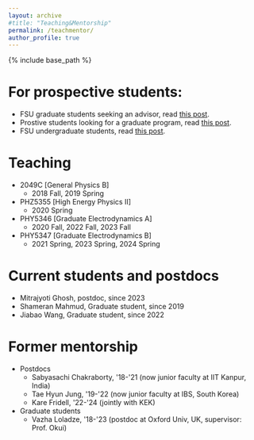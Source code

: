 ```yaml
---
layout: archive
#title: "Teaching&Mentorship"
permalink: /teachmentor/
author_profile: true
---
```


{% include base_path %}

For prospective students:
======
* FSU graduate students seeking an advisor, read [this post](/news/student-2/). 
* Prostive students looking for a graduate program, read [this post](/news/student-1/).  
* FSU undergraduate students, read  [this post](/news/student-3/).


Teaching
======
* 2049C [General Physics B]
  * 2018 Fall, 2019 Spring
* PHZ5355 [High Energy Physics II]
  * 2020 Spring
* PHY5346 [Graduate Electrodynamics A]
  * 2020 Fall, 2022 Fall, 2023 Fall
* PHY5347 [Graduate Electrodynamics B]
  * 2021 Spring, 2023 Spring, 2024 Spring


Current students and postdocs
======
* Mitrajyoti Ghosh, postdoc, since 2023
* Shameran Mahmud, Graduate student, since 2019
* Jiabao Wang, Graduate student, since 2022

Former mentorship
======
* Postdocs
  * Sabyasachi Chakraborty, '18-'21 (now junior faculty at IIT Kanpur, India)
  * Tae Hyun Jung, '19-'22 (now junior faculty at IBS, South Korea)
  * Kare Fridell, '22-'24 (jointly with KEK)
* Graduate students
  * Vazha Loladze, '18-'23 (postdoc at Oxford Univ, UK, supervisor: Prof. Okui)
